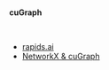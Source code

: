 <br>

**cuGraph**

<br>

* [rapids.ai](https://rapids.ai)
* [NetworkX & cuGraph](https://github.com/rapidsai/cugraph/blob/branch-23.08/notebooks/cugraph_benchmarks/synth_release.ipynb)

<br>
<br>

<br>
<br>

<br>
<br>

<br>
<br>
